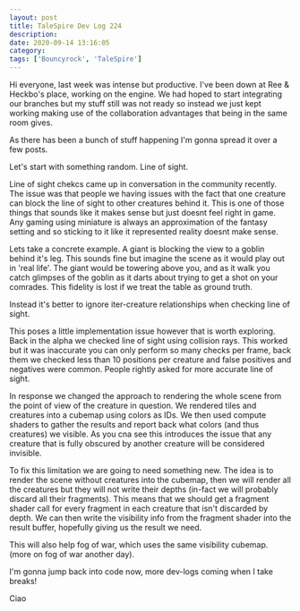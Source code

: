 ```yaml
---
layout: post
title: TaleSpire Dev Log 224
description:
date: 2020-09-14 13:16:05
category:
tags: ['Bouncyrock', 'TaleSpire']
---
```


Hi everyone, last week was intense but productive. I've been down at Ree & Heckbo's place, working on the engine. We had hoped to start integrating our branches but my stuff still was not ready so instead we just kept working making use of the collaboration advantages that being in the same room gives.

As there has been a bunch of stuff happening I'm gonna spread it over a few posts.

Let's start with something random. Line of sight.

Line of sight chekcs came up in conversation in the community recently. The issue was that people we having issues with the fact that one creature can block the line of sight to other creatures behind it. This is one of those things that sounds like it makes sense but just doesnt feel right in game. Any gaming using miniature is always an approximation of the fantasy setting and so sticking to it like it represented reality doesnt make sense. 

Lets take a concrete example. A giant is blocking the view to a goblin behind it's leg. This sounds fine but imagine the scene as it would play out in 'real life'. The giant would be towering above you, and as it walk you catch glimpses of the goblin as it darts about trying to get a shot on your comrades. This fidelity is lost if we treat the table as ground truth.

Instead it's better to ignore iter-creature relationships when checking line of sight.

This poses a little implementation issue however that is worth exploring. Back in the alpha we checked line of sight using collision rays. This worked but it was inaccurate you can only perform so many checks per frame, back them we checked less than 10 positions per creature and false positives and negatives were common. People rightly asked for more accurate line of sight. 

In response we changed the approach to rendering the whole scene from the point of view of the creature in question. We rendered tiles and creatures into a cubemap using colors as IDs. We then used compute shaders to gather the results and report back what colors (and thus creatures) we visible. As you cna see this introduces the issue that any creature that is fully obscured by another creature will be considered invisible.

To fix this limitation we are going to need something new. The idea is to render the scene without creatures into the cubemap, then we will render all the creatures but they will not write their depths (in-fact we will probably discard all their fragments). This means that we should get a fragment shader call for every fragment in each creature that isn't discarded by depth. We can then write the visibility info from the fragment shader into the result buffer, hopefully giving us the result we need.

This will also help fog of war, which uses the same visibility cubemap. (more on fog of war another day).

I'm gonna jump back into code now, more dev-logs coming when I take breaks!

Ciao
